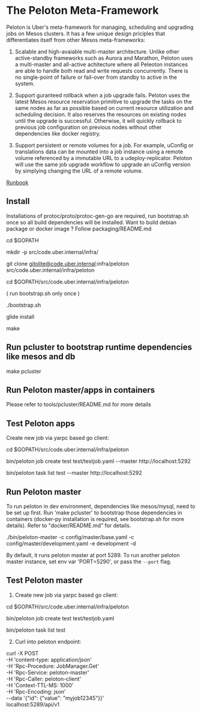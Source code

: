 The Peloton Meta-Framework
===========================


Peloton is Uber's meta-framework for managing, scheduling and
upgrading jobs on Mesos clusters. It has a few unique design priciples
that differentiates itself from other Mesos meta-frameworks:

1. Scalable and high-avaiable multi-master architecture. Unlike other
active-standby frameworks such as Aurora and Marathon, Peloton uses a
multi-master and all-active achitecture where all Peleoton instances
are able to handle both read and write requests concurrently. There is
no single-point of failure or fail-over from standby to active in the
system.

2. Support guranteed rollback when a job upgrade fails. Peloton uses
the latest Mesos resource reservation primitive to upgrade the tasks
on the same nodes as far as possible based on current resource
utilization and scheduling decision. It also reserves the resources on
existing nodes until the upgrade is successful. Otherwise, it will
quickly rollback to previous job configuration on previous nodes
without other dependencies like docker registry.

3. Support persistent or remote volumes for a job. For example,
uConfig or translations data can be mounted into a job instance using
a remote volume referenced by a immutable URL to a
udeploy-replicator. Peloton will use the same job upgrade workflow to
upgrade an uConfig version by simplying changing the URL of a remote
volume.

[Runbook](https://code.uberinternal.com/w/runbooks/peloton/)

## Install

Installations of protoc/proto/protoc-gen-go are required, run bootstrap.sh once so all build dependencies will be installed.
Want to build debian package or docker image ? Follow packaging/README.md

cd $GOPATH

mkdir -p src/code.uber.internal/infra/

git clone gitolite@code.uber.internal:infra/peloton src/code.uber.internal/infra/peloton

cd $GOPATH/src/code.uber.internal/infra/peloton

( run bootstrap.sh only once )

./bootstrap.sh

glide install

make

## Run pcluster to bootstrap runtime dependencies like mesos and db
make pcluster


## Run Peloton master/apps in containers
Please refer to tools/pcluster/README.md for more details

## Test Peloton apps
Create new job via yarpc based go client:

cd $GOPATH/src/code.uber.internal/infra/peloton

bin/peloton job create test test/testjob.yaml --master http://localhost:5292

bin/peloton task list test --master http://localhost:5292


## Run Peloton master

To run peloton in dev environment, dependencies like mesos/mysql, need to be set up first.
Run 'make pcluster' to bootstrap those dependencies in containers (docker-py installation is required, see bootstrap.sh for more details).
Refer to "docker/README.md" for details.

./bin/peloton-master -c config/master/base.yaml -c config/master/development.yaml -e development -d

By default, it runs peloton master at port 5289. To run another peloton master instance,
set env var 'PORT=5290', or pass the `--port` flag.


## Test Peloton master

1. Create new job via yarpc based go client:

cd $GOPATH/src/code.uber.internal/infra/peloton

bin/peloton job create test test/testjob.yaml

bin/peloton task list test


2. Curl into peloton endpoint:

curl -X POST  \
     -H 'content-type: application/json'  \
     -H 'Rpc-Procedure: JobManager.Get'   \
     -H 'Rpc-Service: peloton-master'     \
     -H 'Rpc-Caller: peloton-client'      \
     -H 'Context-TTL-MS: 1000'            \
     -H 'Rpc-Encoding: json'              \
     --data '{"id": {"value": "myjob12345"}}' 	\
    localhost:5289/api/v1


